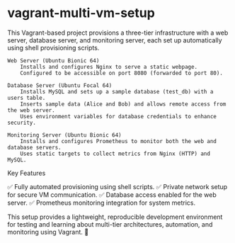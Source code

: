 # vagrant-multi-vm-setup

This Vagrant-based project provisions a three-tier infrastructure with a web server, database server, and monitoring server, each set up automatically using shell provisioning scripts.

    Web Server (Ubuntu Bionic 64)
        Installs and configures Nginx to serve a static webpage.
        Configured to be accessible on port 8080 (forwarded to port 80).

    Database Server (Ubuntu Focal 64)
        Installs MySQL and sets up a sample database (test_db) with a users table.
        Inserts sample data (Alice and Bob) and allows remote access from the web server.
        Uses environment variables for database credentials to enhance security.

    Monitoring Server (Ubuntu Bionic 64)
        Installs and configures Prometheus to monitor both the web and database servers.
        Uses static targets to collect metrics from Nginx (HTTP) and MySQL.

Key Features

✅ Fully automated provisioning using shell scripts.
✅ Private network setup for secure VM communication.
✅ Database access enabled for the web server.
✅ Prometheus monitoring integration for system metrics.

This setup provides a lightweight, reproducible development environment for testing and learning about multi-tier architectures, automation, and monitoring using Vagrant. 🚀